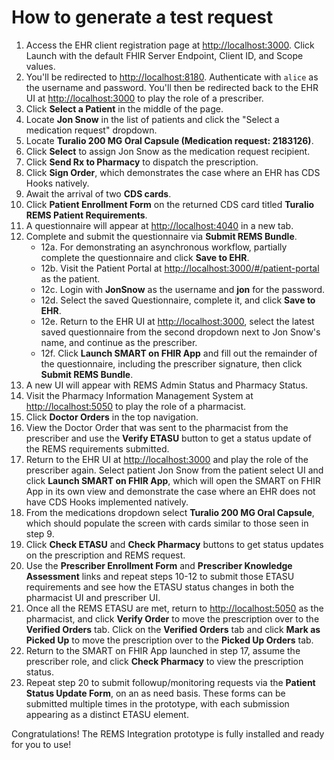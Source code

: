 # How to generate a test request

1. Access the EHR client registration page at <http://localhost:3000>. Click Launch with the default FHIR Server Endpoint, Client ID, and Scope values.
2. You'll be redirected to <http://localhost:8180>. Authenticate with `alice` as the username and password. You'll then be redirected back to the EHR UI at <http://localhost:3000> to play the role of a prescriber.
3. Click **Select a Patient** in the middle of the page.
4. Locate **Jon Snow** in the list of patients and click the "Select a medication request" dropdown.
5. Locate **Turalio 200 MG Oral Capsule (Medication request: 2183126)**.
6. Click **Select** to assign Jon Snow as the medication request recipient.
7. Click **Send Rx to Pharmacy** to dispatch the prescription.
8. Click **Sign Order**, which demonstrates the case where an EHR has CDS Hooks natively.
9. Await the arrival of two **CDS cards**.
10. Click **Patient Enrollment Form** on the returned CDS card titled **Turalio REMS Patient Requirements**.
11. A questionnaire will appear at <http://localhost:4040> in a new tab.
12. Complete and submit the questionnaire via **Submit REMS Bundle**.
    - 12a. For demonstrating an asynchronous workflow, partially complete the questionnaire and click **Save to EHR**.
    - 12b. Visit the Patient Portal at <http://localhost:3000/#/patient-portal> as the patient.
    - 12c. Login with **JonSnow** as the username and **jon** for the password.
    - 12d. Select the saved Questionnaire, complete it, and click **Save to EHR**.
    - 12e. Return to the EHR UI at <http://localhost:3000>, select the latest saved questionnaire from the second
      dropdown next to Jon Snow's name, and continue as the prescriber.
    - 12f. Click **Launch SMART on FHIR App** and fill out the remainder of the questionnaire, including the prescriber signature, then click **Submit REMS Bundle**.
13. A new UI will appear with REMS Admin Status and Pharmacy Status.
14. Visit the Pharmacy Information Management System at <http://localhost:5050> to play the role of a pharmacist.
15. Click **Doctor Orders** in the top navigation.
16. View the Doctor Order that was sent to the pharmacist from the prescriber and use the **Verify ETASU** button to get
    a status update of the REMS requirements submitted.
17. Return to the EHR UI at <http://localhost:3000> and play the role of the prescriber again. Select patient Jon Snow
    from the patient select UI and click **Launch SMART on FHIR App**, which will open the SMART on FHIR App in its own
    view and demonstrate the case where an EHR does not have CDS Hooks implemented natively.
18. From the medications dropdown select **Turalio 200 MG Oral Capsule**, which should populate the screen with cards
    similar to those seen in step 9.
19. Click **Check ETASU** and **Check Pharmacy** buttons to get status updates on the prescription and REMS request.
20. Use the **Prescriber Enrollment Form** and **Prescriber Knowledge Assessment** links and
    repeat steps 10-12 to submit those ETASU requirements and see how the ETASU status changes in both the pharmacist UI
    and prescriber UI.
21. Once all the REMS ETASU are met, return to <http://localhost:5050> as the pharmacist, and click **Verify Order** to move the prescription over to the **Verified Orders** tab. Click on the **Verified Orders** tab and click **Mark as Picked Up** to move the prescription over to the **Picked Up Orders** tab.
22. Return to the SMART on FHIR App launched in step 17, assume the prescriber role, and click **Check Pharmacy** to view the prescription status.
23. Repeat step 20 to submit followup/monitoring requests via the **Patient Status Update Form**, on an as need basis. These forms can be submitted multiple times in the prototype, with each submission appearing as a distinct ETASU element.

Congratulations! The REMS Integration prototype is fully installed and ready for you to use!
